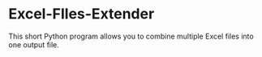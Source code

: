 # Excel-FIles-Extender
This short Python program allows you to combine multiple Excel files into one output file.
